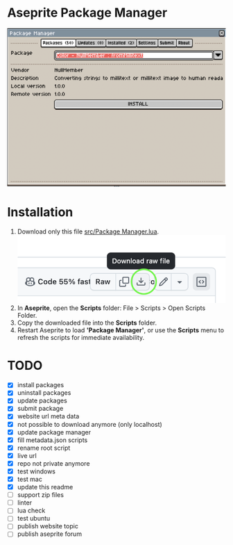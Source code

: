 # Aseprite Package Manager

![Window example](window.png)

# Installation

1. Download only this file [src/Package Manager.lua](https://github.com/SignalFromTheStars/aseprite-package-manager/blob/main/src/Package%20Manager.lua). 
    ![download example](download.png)
2. In **Aseprite**, open the **Scripts** folder: File > Scripts > Open Scripts Folder.
3. Copy the downloaded file into the **Scripts** folder.
4. Restart Aseprite to load **'Package Manager'**, or use the **Scripts** menu to refresh the scripts for immediate availability.

# TODO
- [x] install packages
- [x] uninstall packages
- [x] update packages
- [x] submit package
- [x] website url meta data
- [x] not possible to download anymore (only localhost)
- [x] update package manager
- [x] fill metadata.json scripts
- [x] rename root script
- [x] live url
- [x] repo not private anymore
- [x] test windows
- [x] test mac
- [x] update this readme
- [ ] support zip files 
- [ ] linter
- [ ] lua check
- [ ] test ubuntu
- [ ] publish website topic
- [ ] publish aseprite forum
